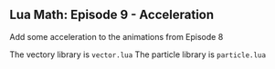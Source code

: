## Lua Math: Episode 9 - Acceleration

Add some acceleration to the animations from Episode 8

The vectory library is `vector.lua`
The particle library is `particle.lua`